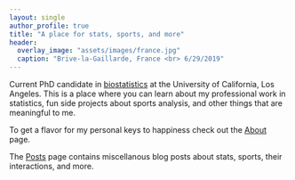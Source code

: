 ```yaml
---
layout: single
author_profile: true
title: "A place for stats, sports, and more"
header:
  overlay_image: "assets/images/france.jpg"
  caption: "Brive-la-Gaillarde, France <br> 6/29/2019"
---
```

Current PhD candidate in [biostatistics](https://www.biostat.ucla.edu/) at the University of California, Los Angeles. This is a place where you can learn about my professional work in statistics, fun side projects about sports analysis, and other things that are meaningful to me. 

To get a flavor for my personal keys to happiness check out the [About](about) page.

The [Posts](posts) page contains miscellanous blog posts about stats, sports, their interactions, and more.
